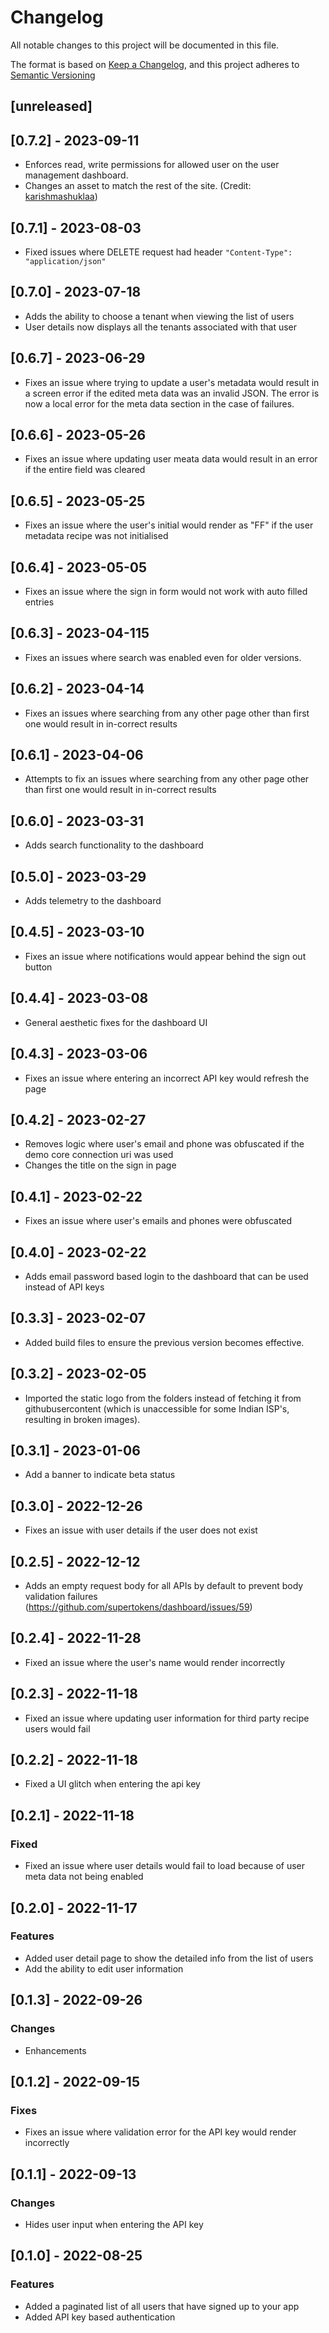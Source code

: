 # Changelog

All notable changes to this project will be documented in this file.

The format is based on [Keep a Changelog](https://keepachangelog.com/en/1.0.0/),
and this project adheres to [Semantic Versioning](https://semver.org/spec/v2.0.0.html)

## [unreleased]

## [0.7.2] - 2023-09-11

-   Enforces read, write permissions for allowed user on the user management dashboard.
-   Changes an asset to match the rest of the site. (Credit: [karishmashuklaa](https://github.com/karishmashuklaa))

## [0.7.1] - 2023-08-03

-   Fixed issues where DELETE request had header `"Content-Type": "application/json"`

## [0.7.0] - 2023-07-18

-   Adds the ability to choose a tenant when viewing the list of users
-   User details now displays all the tenants associated with that user

## [0.6.7] - 2023-06-29

-   Fixes an issue where trying to update a user's metadata would result in a screen error if the edited meta data was an invalid JSON. The error is now a local error for the meta data section in the case of failures.

## [0.6.6] - 2023-05-26

-   Fixes an issue where updating user meata data would result in an error if the entire field was cleared

## [0.6.5] - 2023-05-25

-   Fixes an issue where the user's initial would render as "FF" if the user metadata recipe was not initialised

## [0.6.4] - 2023-05-05

-   Fixes an issue where the sign in form would not work with auto filled entries

## [0.6.3] - 2023-04-115

-   Fixes an issues where search was enabled even for older versions.

## [0.6.2] - 2023-04-14

-   Fixes an issues where searching from any other page other than first one would result in in-correct results

## [0.6.1] - 2023-04-06

-   Attempts to fix an issues where searching from any other page other than first one would result in in-correct results

## [0.6.0] - 2023-03-31

-   Adds search functionality to the dashboard

## [0.5.0] - 2023-03-29

-   Adds telemetry to the dashboard

## [0.4.5] - 2023-03-10

-   Fixes an issue where notifications would appear behind the sign out button

## [0.4.4] - 2023-03-08

-   General aesthetic fixes for the dashboard UI

## [0.4.3] - 2023-03-06

-   Fixes an issue where entering an incorrect API key would refresh the page

## [0.4.2] - 2023-02-27

-   Removes logic where user's email and phone was obfuscated if the demo core connection uri was used
-   Changes the title on the sign in page

## [0.4.1] - 2023-02-22

-   Fixes an issue where user's emails and phones were obfuscated

## [0.4.0] - 2023-02-22

-   Adds email password based login to the dashboard that can be used instead of API keys

## [0.3.3] - 2023-02-07

-   Added build files to ensure the previous version becomes effective.

## [0.3.2] - 2023-02-05

-   Imported the static logo from the folders instead of fetching it from githubusercontent (which is unaccessible for some Indian ISP's, resulting in broken images).

## [0.3.1] - 2023-01-06

-   Add a banner to indicate beta status

## [0.3.0] - 2022-12-26

-   Fixes an issue with user details if the user does not exist

## [0.2.5] - 2022-12-12

-   Adds an empty request body for all APIs by default to prevent body validation failures (https://github.com/supertokens/dashboard/issues/59)

## [0.2.4] - 2022-11-28

-   Fixed an issue where the user's name would render incorrectly

## [0.2.3] - 2022-11-18

-   Fixed an issue where updating user information for third party recipe users would fail

## [0.2.2] - 2022-11-18

-   Fixed a UI glitch when entering the api key

## [0.2.1] - 2022-11-18

### Fixed

-   Fixed an issue where user details would fail to load because of user meta data not being enabled

## [0.2.0] - 2022-11-17

### Features

-   Added user detail page to show the detailed info from the list of users
-   Add the ability to edit user information

## [0.1.3] - 2022-09-26

### Changes

-   Enhancements

## [0.1.2] - 2022-09-15

### Fixes

-   Fixes an issue where validation error for the API key would render incorrectly

## [0.1.1] - 2022-09-13

### Changes

-   Hides user input when entering the API key

## [0.1.0] - 2022-08-25

### Features

-   Added a paginated list of all users that have signed up to your app
-   Added API key based authentication
